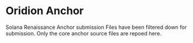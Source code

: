 # Oridion Anchor 

Solana Renaissance Anchor submission 
Files have been filtered down for submission. 
Only the core anchor source files are repoed here. 